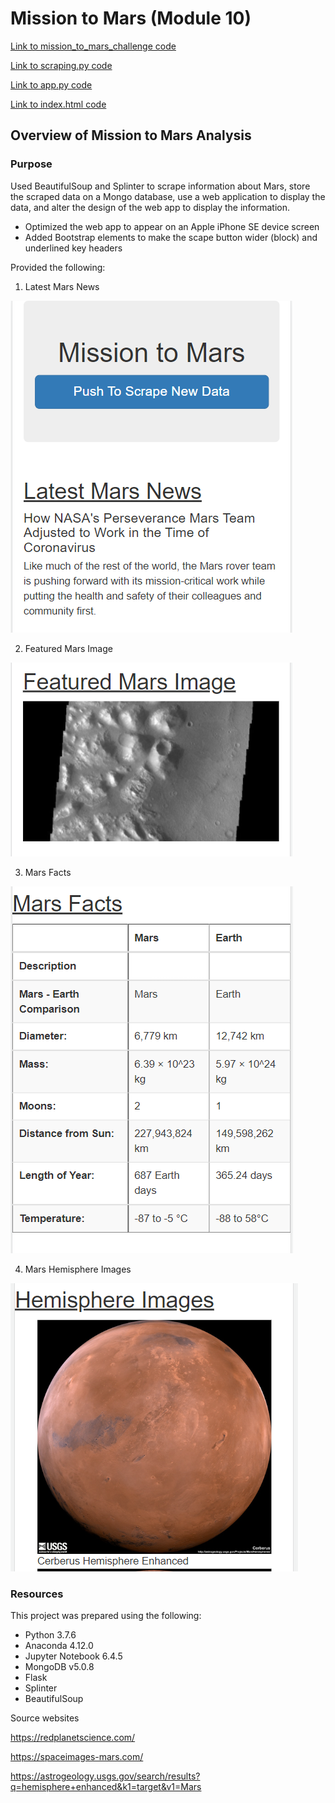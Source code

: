 # Mission to Mars (Module 10)

[Link to mission_to_mars_challenge code](mission_to_mars_challenge2.ipynb)

[Link to scraping.py code](apps/scraping.py)

[Link to app.py code](apps/app.py)

[Link to index.html code](apps/templates/index.html)

## Overview of Mission to Mars Analysis

### Purpose
Used BeautifulSoup and Splinter to scrape information about Mars, store the scraped data on a Mongo database, use a web application to display the data, and alter the design of the web app to display the information.
* Optimized the web app to appear on an Apple iPhone SE device screen
* Added Bootstrap elements to make the scape button wider (block) and underlined key headers

Provided the following:

1. Latest Mars News

![Mars News section](mars_news.PNG)

2. Featured Mars Image

![Mars Image section](mars_image.PNG)

3. Mars Facts

![Mars Facts section](mars_table.PNG)

4. Mars Hemisphere Images

![Mars Hemispheres section](mars_hemisphere.PNG)


### Resources

This project was prepared using the following:
* Python 3.7.6
* Anaconda 4.12.0
* Jupyter Notebook 6.4.5
* MongoDB v5.0.8
* Flask
* Splinter
* BeautifulSoup

Source websites

https://redplanetscience.com/

https://spaceimages-mars.com/

https://astrogeology.usgs.gov/search/results?q=hemisphere+enhanced&k1=target&v1=Mars
